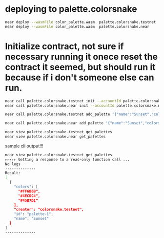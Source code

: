 # deploying to palette.colorsnake


```sh
near deploy --wasmFile color_palette.wasm  palette.colorsnake.testnet
near deploy --wasmFile color_palette.wasm  palette.colorsnake.near
```

# Initialize contract, not sure if necessary running it onece reset the contract it seemed, but should run it because if i don't someone else can run.
```sh
near call palette.colorsnake.testnet init --accountId palette.colorsnake.testnet
near call palette.colorsnake.near init --accountId palette.colorsnake.near
```

```sh
near call palette.colorsnake.testnet add_palette '{"name":"Sunset","colors":["#FF6B6B","#4ECDC4","#45B7D1"]}' --accountId colorsnake.testnet

near call palette.colorsnake.near add_palette '{"name":"Sunset","colors":["#FF6B6B","#4ECDC4","#45B7D1"]}' --accountId colorsnake.near
```


```sh
near view palette.colorsnake.testnet get_palettes
near view palette.colorsnake.near get_palettes
```


sample cli output!!!
```sh
near view palette.colorsnake.testnet get_palettes
▹▹▸▹▹ Getting a response to a read-only function call ...                        --------------
No logs
--------------
Result:
[
  {
    "colors": [
      "#FF6B6B",
      "#4ECDC4",
      "#45B7D1"
    ],
    "creator": "colorsnake.testnet",
    "id": "palette-1",
    "name": "Sunset"
  }
]
--------------
```